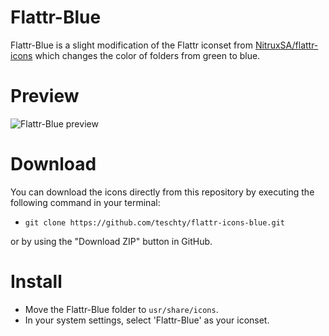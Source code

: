 Flattr-Blue
===========

Flattr-Blue is a slight modification of the Flattr iconset from [NitruxSA/flattr-icons](https://github.com/NitruxSA/flattr-icons) which changes the color of folders from green to blue.

Preview
=======
![Flattr-Blue preview](http://i.imgur.com/hIMb2Rx.png "Flattr-Blue preview")

Download
========
You can download the icons directly from this repository by executing the following command in your terminal:
* `git clone https://github.com/teschty/flattr-icons-blue.git`

or by using the "Download ZIP" button in GitHub.

Install
========
* Move the Flattr-Blue folder to `usr/share/icons`.
* In your system settings, select 'Flattr-Blue' as your iconset.
